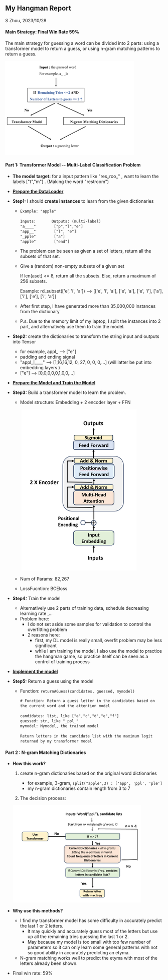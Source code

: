 ## My Hangman Report

S Zhou,  2023/10/28

#### Main Strategy: Final Win Rate 59%

The main strategy for guessing a word can be divided into 2 parts: using a transformer model to return a guess, or using n-gram matching patterns to return a guess.

<img src="img/figure1.png" alt="fig1" style="zoom:40%;" />

####  **Part 1: Transformer Model -- Multi-Label Classification Problem**

* **The model target:** for a input pattern like "res_roo_" , want to learn the labels ["t","m"] . (Making the word "restroom")

* <u>**Prepare the DataLoader**</u>

* **Step1:** I should **create instances** to learn from the given dictionaries

  *     Example: "apple"
        
        Inputs:       Outputs: (multi-label)
        "a____"        ["p","l","e"]
        "app__"        ["l", "e"]
        "_pple"        ["a"]
        "apple"        ["end"]

  * The problem can be seen as given a set of letters, return all the subsets of that set.

  *    Give a (random) non-empty subsets of a given set 

        If len(aset) <= 8, return all the subsets.
        Else, return a maximum of 256 subsets.
       
        Example: rd_subset(['e', 'i', 'a']) --> [['e', 'i', 'a'], ['e', 'a'], ['e', 'i'], ['a'], ['i'], ['e'], ['i', 'a']]

  * After first step, I have generated more than 35,000,000 instances from the dictionary

  * P.s. Due to the memory limit of my laptop, I split the instances into 2 part, and alternatively use them to train the model.

    

* **Step2:** create the dictionaries to transform the string input and outputs into Tensor

  * for example, appl_ --> ["e"]
  * padding and ending signal 
  * "appl_|____" --> [1,16,16,12, 0, 27, 0, 0, 0,...] (will latter be put into embedding layers )
  * ["e"] --> [0,0,0,0,0,1,0,0,...]

* <u>**Prepare the Model and Train the Model**</u>

* **Step3:**  Build a transformer model to learn the problem. 

  * Model structure:  Embedding + 2 encoder layer + FFN 

    ​	<img src="img/figure2.png" alt="fig2" style="zoom:50%;" />

  * Num of Params:  82,267

  * LossFucntion: BCEloss

* **Step4:**  Train the model

  * Alternatively use 2 parts of training data, schedule decreasing learning rate ,...
  * Problem here: 
    * I do not set aside some samples for validation to control the overfitting problem
    * 2 reasons here:
      * first, my DL model is really small, overfit problem may be less significant
      * while I am training the model, I also use the model to practice the hangman game, so practice itself can be seen as a control of training process

* **<u>Implement the model</u>**

* **Step5:** Return a guess using the model

  * Function:  `returnAGuess(candidates, guessed, mymodel)`

        # Function: Return a guess letter in the candidates based on the current word and the attention model
        
        candidates: list, like ["a","c","d","e","f"]
        guessed: str, like "_ppl_"
        mymodel: Mymodel, the trained model
        
        Return letters in the candidate list with the maximum logit returned by my transformer model



#### Part 2 :  N-gram Matching Dictionaries

* **How this work?**

  1. create n-gram dictionaries based on the original word dictionaries

     * for example, 3-gram, `split("apple",3) : ['app', 'ppl', 'ple']`
     * my n-gram dictionaries contain length from 3 to 7

  2.  The decision process:

     <img src="img\figure3.png" alt="n-gram" style="zoom: 40%;" />

* **Why use this methods?**

  * I find my transformer model has some difficulty in accurately predict the last 1 or 2 letters. 
    * It may quickly and accurately guess most of the letters but use up all the remaining tries guessing the last 1 or 2. 
    * May because my model is too small with too few number of parameters so it can only learn some general patterns with not so good ability in accurately predicting an etyma.
  * N-gram matching works well to predict the etyma with most of the letters already been shown. 



* Final win rate: 59%

  

